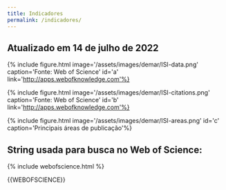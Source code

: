 ```yaml
---
title: Indicadores
permalink: /indicadores/
---
```


## Atualizado em 14 de julho de 2022

{% include figure.html image='/assets/images/demar/ISI-data.png' caption='Fonte: Web of Science' id='a' link='http://apps.webofknowledge.com'%}

{% include figure.html image='/assets/images/demar/ISI-citations.png' caption='Fonte: Web of Science' id='b' link='http://apps.webofknowledge.com'%}

{% include figure.html image='/assets/images/demar/ISI-areas.png' id='c' caption='Principais áreas de publicação'%}

## String usada para busca no Web of Science:

{% include webofscience.html %}

<div class="card">
  <div class="card-body">
    {{WEBOFSCIENCE}}
  </div>
</div>
